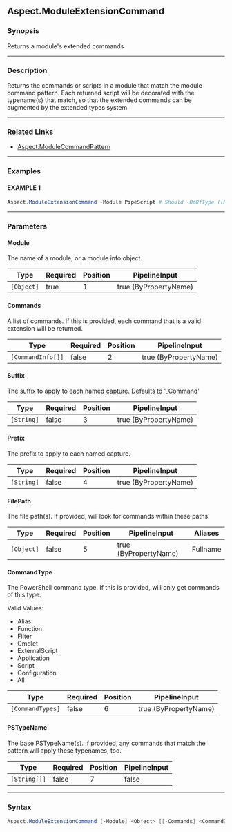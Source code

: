 Aspect.ModuleExtensionCommand
-----------------------------




### Synopsis
Returns a module's extended commands



---


### Description

Returns the commands or scripts in a module that match the module command pattern.
Each returned script will be decorated with the typename(s) that match,
so that the extended commands can be augmented by the extended types system.



---


### Related Links
* [Aspect.ModuleCommandPattern](Aspect.ModuleCommandPattern.md)





---


### Examples
#### EXAMPLE 1
```PowerShell
Aspect.ModuleExtensionCommand -Module PipeScript # Should -BeOfType ([Management.Automation.CommandInfo])
```



---


### Parameters
#### **Module**

The name of a module, or a module info object.






|Type      |Required|Position|PipelineInput        |
|----------|--------|--------|---------------------|
|`[Object]`|true    |1       |true (ByPropertyName)|



#### **Commands**

A list of commands.
If this is provided, each command that is a valid extension will be returned.






|Type             |Required|Position|PipelineInput        |
|-----------------|--------|--------|---------------------|
|`[CommandInfo[]]`|false   |2       |true (ByPropertyName)|



#### **Suffix**

The suffix to apply to each named capture.
Defaults to '_Command'






|Type      |Required|Position|PipelineInput        |
|----------|--------|--------|---------------------|
|`[String]`|false   |3       |true (ByPropertyName)|



#### **Prefix**

The prefix to apply to each named capture.






|Type      |Required|Position|PipelineInput        |
|----------|--------|--------|---------------------|
|`[String]`|false   |4       |true (ByPropertyName)|



#### **FilePath**

The file path(s).  If provided, will look for commands within these paths.






|Type      |Required|Position|PipelineInput        |Aliases |
|----------|--------|--------|---------------------|--------|
|`[Object]`|false   |5       |true (ByPropertyName)|Fullname|



#### **CommandType**

The PowerShell command type.  If this is provided, will only get commands of this type.



Valid Values:

* Alias
* Function
* Filter
* Cmdlet
* ExternalScript
* Application
* Script
* Configuration
* All






|Type            |Required|Position|PipelineInput        |
|----------------|--------|--------|---------------------|
|`[CommandTypes]`|false   |6       |true (ByPropertyName)|



#### **PSTypeName**

The base PSTypeName(s).
If provided, any commands that match the pattern will apply these typenames, too.






|Type        |Required|Position|PipelineInput|
|------------|--------|--------|-------------|
|`[String[]]`|false   |7       |false        |





---


### Syntax
```PowerShell
Aspect.ModuleExtensionCommand [-Module] <Object> [[-Commands] <CommandInfo[]>] [[-Suffix] <String>] [[-Prefix] <String>] [[-FilePath] <Object>] [[-CommandType] {Alias | Function | Filter | Cmdlet | ExternalScript | Application | Script | Configuration | All}] [[-PSTypeName] <String[]>] [<CommonParameters>]
```
